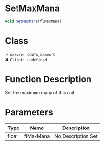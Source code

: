 # SetMaxMana
```js
void SetMaxMana(flMaxMana)
```
# Class
✔ `Server: CDOTA_BaseNPC`  
✖ `Client: undefined`  

# Function Description
Set the maximum mana of this unit.
# Parameters
Type|Name|Description
--|--|--
float|flMaxMana|No Description Set
